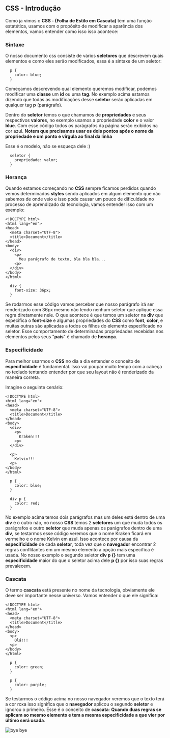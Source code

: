## CSS - Introdução

Como ja vimos o **CSS - (Folha de Estilo em Cascata)** tem uma função estatética, usamos com o propósito de modificar a aparência dos elementos, vamos entender como isso isso acontece:


### Sintaxe

O nosso documento css consiste de vários **seletores** que descrevem quais elementos e como eles serão modificados, essa é a sintaxe de um seletor:

```
  p {
    color: blue;
  }
```

Começamos descrevendo qual elemento queremos modificar, podemos modificar uma **classe** um **id** ou uma **tag**. No exemplo acima estamos dizendo que todas as modificações desse **seletor** serão aplicadas em qualquer tag **p** (parágrafo).

Dentro do **seletor** temos o que chamamos de **propriedades** e seus respectivos **valores**, no exemplo usamos a propriedade **color** e o valor **blue**. Com esse código todos os parágrafos da página serão exibidos na cor azul. **Notem que precisamos usar os dois pontos após o nome da propriedade e um ponto e vírgula ao final da linha**

Esse é o modelo, não se esqueça dele :)

```
  seletor {
    propriedade: valor;
  }
```

### Herança

Quando estamos começando no **CSS** sempre ficamos perdidos quando vemos determinados **styles** sendo aplicados em algum elemento que não sabemos de onde veio e isso pode causar um pouco de dificuldade no processo de aprendizado da tecnologia, vamos entender isso com um exemplo:

```
<!DOCTYPE html>
<html lang="en">
<head>
  <meta charset="UTF-8">
  <title>Document</title>
</head>
<body>
  <div>
    <p>
      Meu parágrafo de texto, bla bla bla...
    <p>
  </div>
</body>
</html>
```

```
  div {
    font-size: 36px;
  }
```

Se rodarmos esse código vamos perceber que nosso parágrafo irá ser renderizado com 36px mesmo não tendo nenhum seletor que aplique essa regra diretamente nele. O que acontece é que temos um seletor na **div** que especifica o **font-size** e algumas propriedades do **CSS** como **font**, **color**, e muitas outras são aplicadas a todos os filhos do elemento especificado no seletor. Esse comportamento de determinadas propriedades recebidas nos elementos pelos seus "**pais**" é chamado de **herança**.

### Especificidade

Para melhor usarmos o **CSS** no dia a dia entender o conceito de **especificidade** é fundamental. Isso vai poupar muito tempo com a cabeça no teclado tentando entender por que seu layout não é renderizado da maneira correta.

Imagine o seguinte cenário:

```
<!DOCTYPE html>
<html lang="en">
<head>
  <meta charset="UTF-8">
  <title>Document</title>
</head>
<body>
  <div>
    <p>
      Kraken!!!
    <p>
  </div>

  <p>
    Kelvin!!!
  <p>
</body>
</html>
```

```
  p {
    color: blue;
  }

  div p {
    color: red;
  }
```

No exemplo acima temos dois parágrafos mas um deles está dentro de uma **div** e o outro não, no nosso **CSS** temos 2 **seletores** um que muda todos os parágrafos e outro **seletor** que muda apenas os parágrafos dentro de uma **div**, se testarmos esse código veremos que o nome Kraken ficará em vermelho e o nome Kelvin em azul. Isso acontece por causa da **especificidade** de cada **seletor**, toda vez que o **navegador** encontrar 2 regras conflitantes em um mesmo elemento a opção mais específica é usada. No nosso exemplo o segundo seletor **div p {}** tem uma **especificidade** maior do que o seletor acima dele **p {}** por isso suas regras prevalecem.

### Cascata

O termo **cascata** está presente no nome da tecnologia, obviamente ele deve ser importante nesse universo. Vamos entender o que ele significa:

```
<!DOCTYPE html>
<html lang="en">
<head>
  <meta charset="UTF-8">
  <title>Document</title>
</head>
<body>
  <p>
    Olá!!!
  <p>
</body>
</html>
```

```
  p {
    color: green;
  }

  p {
    color: purple;
  }
```

Se testarmos o código acima no nosso navegador veremos que o texto terá a cor roxa isso significa que o **navegador** aplicou o segundo **seletor** e ignorou o primeiro. Esse é o conceito de **cascata**: **Quando duas regras se aplicam ao mesmo elemento e tem a mesma especificidade a que vier por último será usada**.

![bye bye](https://media.giphy.com/media/gHVEO9ydQDDl4AJcfc/giphy.gif)